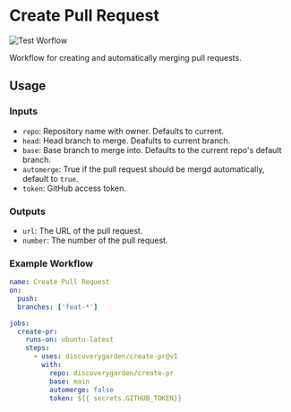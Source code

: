 # Create Pull Request
![Test Worflow](https://github.com/discoverygarden/create-pr/actions/workflows/test.yml/badge.svg)

Workflow for creating and automatically merging pull requests.

## Usage

### Inputs

- `repo`: Repository name with owner. Defaults to current.
- `head`: Head branch to merge. Deafults to current branch.
- `base`: Base branch to merge into. Defaults to the current repo's default branch.
- `automerge`: True if the pull request should be mergd automatically, default to `true`.
- `token`: GitHub access token.

### Outputs

- `url`: The URL of the pull request.
- `number`: The number of the pull request.

### Example Workflow

```yaml
name: Create Pull Request
on:
  push:
  branches: ['feat-*']

jobs:
  create-pr:
    runs-on: ubuntu-latest
    steps:
      - uses: discoverygarden/create-pr@v1
        with:
          repo: discoverygarden/create-pr
          base: main
          automerge: false
          token: ${{ secrets.GITHUB_TOKEN}}
```
